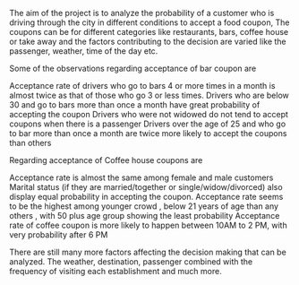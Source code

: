 The aim of the project is to analyze the probability of a customer who is driving through the city in different conditions to accept a food coupon, The coupons can be for different categories like restaurants, bars, coffee house or take away and the factors contributing to the decision are varied like the passenger, weather, time of the day etc. 

Some of the observations regarding acceptance of bar coupon are

Acceptance rate of drivers who go to bars 4 or more times in a month is almost twice as that of those who go 3 or less times.
Drivers who are below 30 and go to bars more than once a month have great probability of accepting the coupon
Drivers who were not widowed do not tend to accept coupons when there is a passenger
Drivers over the age of 25 and who go to bar more than once a month are twice more likely to accept the coupons than others

Regarding acceptance of Coffee house coupons are

Acceptance rate is almost the same among female and male customers
Marital status (if they are married/together or single/widow/divorced) also display equal probability in accepting the coupon. 
Acceptance rate seems to be the highest among younger crowd , below 21 years of age than any others , with 50 plus age group showing the least probability
Acceptance rate of coffee coupon is more likely to happen between 10AM to 2 PM, with very probability after 6 PM

There are still many more factors affecting the decision making that can be analyzed. The weather, destination, passenger combined with the frequency of visiting each establishment and much more. 
